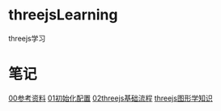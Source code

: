 # threejsLearning
 threejs学习
# 笔记
<a href="https://github.com/buggzd/threejsLearning/blob/main/notes/00参考资料.md">00参考资料</a>
<a href="https://github.com/buggzd/threejsLearning/blob/main/notes/01初始化配置.md">01初始化配置</a>
<a href="https://github.com/buggzd/threejsLearning/blob/main/notes/02threejs基础流程.md">02threejs基础流程</a>
<a href="https://github.com/buggzd/threejsLearning/blob/main/notes/threejs图形学知识.md">threejs图形学知识</a>